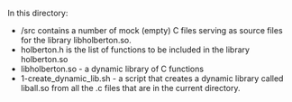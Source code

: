 In  this directory:
* /src contains a number of mock (empty) C files serving as source files for the library libholberton.so.
* holberton.h is the list of functions to be included in the library holberton.so
* libholberton.so - a dynamic library of C functions
* 1-create_dynamic_lib.sh - a script that creates a dynamic library called liball.so from all the .c files that are in the current directory.